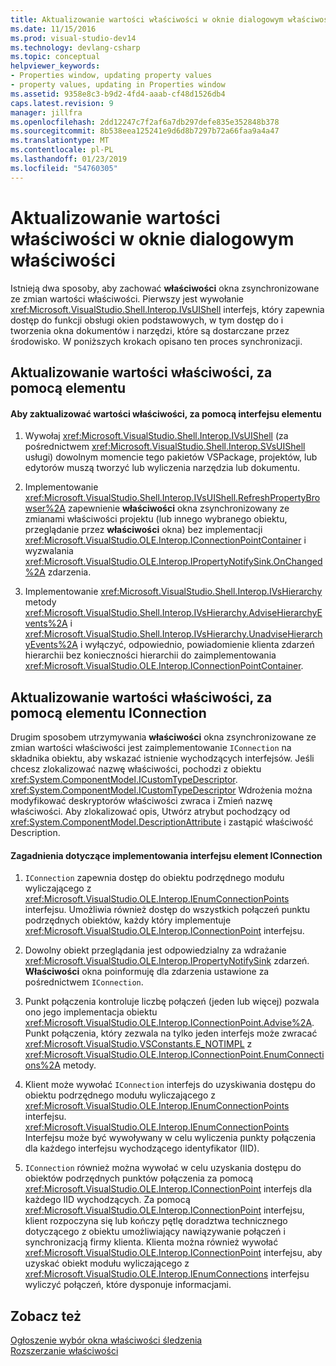 ```yaml
---
title: Aktualizowanie wartości właściwości w oknie dialogowym właściwości | Dokumentacja firmy Microsoft
ms.date: 11/15/2016
ms.prod: visual-studio-dev14
ms.technology: devlang-csharp
ms.topic: conceptual
helpviewer_keywords:
- Properties window, updating property values
- property values, updating in Properties window
ms.assetid: 9358e8c3-b9d2-4fd4-aaab-cf48d1526db4
caps.latest.revision: 9
manager: jillfra
ms.openlocfilehash: 2dd12247c7f2af6a7db297defe835e352848b378
ms.sourcegitcommit: 8b538eea125241e9d6d8b7297b72a66faa9a4a47
ms.translationtype: MT
ms.contentlocale: pl-PL
ms.lasthandoff: 01/23/2019
ms.locfileid: "54760305"
---
```

# <a name="updating-property-values-in-the-properties-window"></a>Aktualizowanie wartości właściwości w oknie dialogowym właściwości
Istnieją dwa sposoby, aby zachować **właściwości** okna zsynchronizowane ze zmian wartości właściwości. Pierwszy jest wywołanie <xref:Microsoft.VisualStudio.Shell.Interop.IVsUIShell> interfejs, który zapewnia dostęp do funkcji obsługi okien podstawowych, w tym dostęp do i tworzenia okna dokumentów i narzędzi, które są dostarczane przez środowisko. W poniższych krokach opisano ten proces synchronizacji.  
  
## <a name="updating-property-values-using-ivsuishell"></a>Aktualizowanie wartości właściwości, za pomocą elementu  
  
#### <a name="to-update-property-values-using-the-ivsuishell-interface"></a>Aby zaktualizować wartości właściwości, za pomocą interfejsu elementu  
  
1.  Wywołaj <xref:Microsoft.VisualStudio.Shell.Interop.IVsUIShell> (za pośrednictwem <xref:Microsoft.VisualStudio.Shell.Interop.SVsUIShell> usługi) dowolnym momencie tego pakietów VSPackage, projektów, lub edytorów muszą tworzyć lub wyliczenia narzędzia lub dokumentu.  
  
2.  Implementowanie <xref:Microsoft.VisualStudio.Shell.Interop.IVsUIShell.RefreshPropertyBrowser%2A> zapewnienie **właściwości** okna zsynchronizowany ze zmianami właściwości projektu (lub innego wybranego obiektu, przeglądanie przez **właściwości** okna) bez implementacji <xref:Microsoft.VisualStudio.OLE.Interop.IConnectionPointContainer> i wyzwalania <xref:Microsoft.VisualStudio.OLE.Interop.IPropertyNotifySink.OnChanged%2A> zdarzenia.  
  
3.  Implementowanie <xref:Microsoft.VisualStudio.Shell.Interop.IVsHierarchy> metody <xref:Microsoft.VisualStudio.Shell.Interop.IVsHierarchy.AdviseHierarchyEvents%2A> i <xref:Microsoft.VisualStudio.Shell.Interop.IVsHierarchy.UnadviseHierarchyEvents%2A> i wyłączyć, odpowiednio, powiadomienie klienta zdarzeń hierarchii bez konieczności hierarchii do zaimplementowania <xref:Microsoft.VisualStudio.OLE.Interop.IConnectionPointContainer>.  
  
## <a name="updating-property-values-using-iconnection"></a>Aktualizowanie wartości właściwości, za pomocą elementu IConnection  
 Drugim sposobem utrzymywania **właściwości** okna zsynchronizowane ze zmian wartości właściwości jest zaimplementowanie `IConnection` na składnika obiektu, aby wskazać istnienie wychodzących interfejsów. Jeśli chcesz zlokalizować nazwę właściwości, pochodzi z obiektu <xref:System.ComponentModel.ICustomTypeDescriptor>. <xref:System.ComponentModel.ICustomTypeDescriptor> Wdrożenia można modyfikować deskryptorów właściwości zwraca i Zmień nazwę właściwości. Aby zlokalizować opis, Utwórz atrybut pochodzący od <xref:System.ComponentModel.DescriptionAttribute> i zastąpić właściwość Description.  
  
#### <a name="considerations-in-implementing-the-iconnection-interface"></a>Zagadnienia dotyczące implementowania interfejsu element IConnection  
  
1.  `IConnection` zapewnia dostęp do obiektu podrzędnego modułu wyliczającego z <xref:Microsoft.VisualStudio.OLE.Interop.IEnumConnectionPoints> interfejsu. Umożliwia również dostęp do wszystkich połączeń punktu podrzędnych obiektów, każdy który implementuje <xref:Microsoft.VisualStudio.OLE.Interop.IConnectionPoint> interfejsu.  
  
2.  Dowolny obiekt przeglądania jest odpowiedzialny za wdrażanie <xref:Microsoft.VisualStudio.OLE.Interop.IPropertyNotifySink> zdarzeń. **Właściwości** okna poinformuję dla zdarzenia ustawione za pośrednictwem `IConnection`.  
  
3.  Punkt połączenia kontroluje liczbę połączeń (jeden lub więcej) pozwala ono jego implementacja obiektu <xref:Microsoft.VisualStudio.OLE.Interop.IConnectionPoint.Advise%2A>. Punkt połączenia, który zezwala na tylko jeden interfejs może zwracać <xref:Microsoft.VisualStudio.VSConstants.E_NOTIMPL> z <xref:Microsoft.VisualStudio.OLE.Interop.IConnectionPoint.EnumConnections%2A> metody.  
  
4.  Klient może wywołać `IConnection` interfejs do uzyskiwania dostępu do obiektu podrzędnego modułu wyliczającego z <xref:Microsoft.VisualStudio.OLE.Interop.IEnumConnectionPoints> interfejsu. <xref:Microsoft.VisualStudio.OLE.Interop.IEnumConnectionPoints> Interfejsu może być wywoływany w celu wyliczenia punkty połączenia dla każdego interfejsu wychodzącego identyfikator (IID).  
  
5.  `IConnection` również można wywołać w celu uzyskania dostępu do obiektów podrzędnych punktów połączenia za pomocą <xref:Microsoft.VisualStudio.OLE.Interop.IConnectionPoint> interfejs dla każdego IID wychodzących. Za pomocą <xref:Microsoft.VisualStudio.OLE.Interop.IConnectionPoint> interfejsu, klient rozpoczyna się lub kończy pętlę doradztwa technicznego dotyczącego z obiektu umożliwiający nawiązywanie połączeń i synchronizacją firmy klienta. Klienta można również wywołać <xref:Microsoft.VisualStudio.OLE.Interop.IConnectionPoint> interfejsu, aby uzyskać obiekt modułu wyliczającego z <xref:Microsoft.VisualStudio.OLE.Interop.IEnumConnections> interfejsu wyliczyć połączeń, które dysponuje informacjami.  
  
## <a name="see-also"></a>Zobacz też  
 [Ogłoszenie wybór okna właściwości śledzenia](../misc/announcing-property-window-selection-tracking.md)   
 [Rozszerzanie właściwości](../extensibility/internals/extending-properties.md)